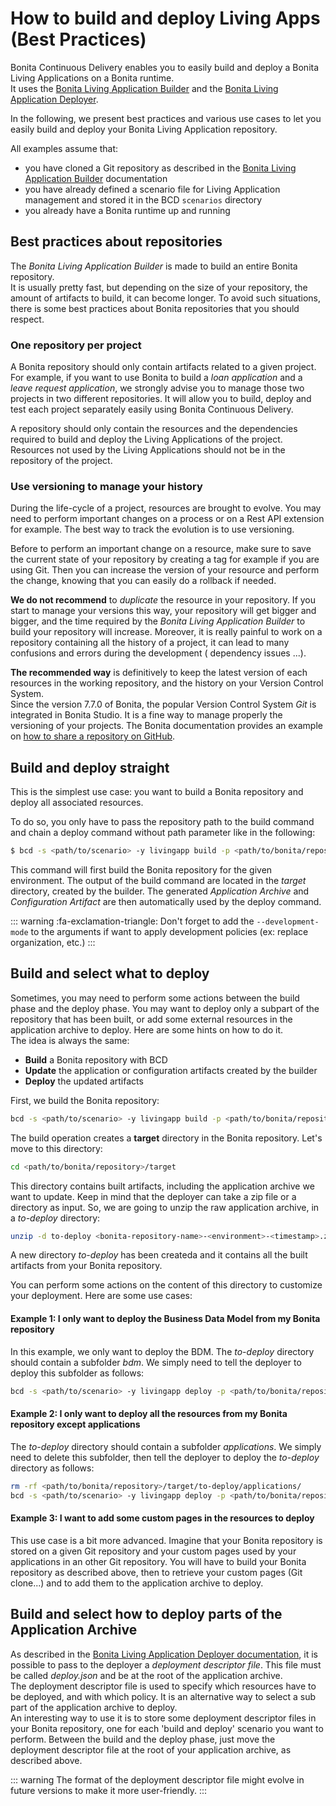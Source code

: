 # How to build and deploy Living Apps (Best Practices)

Bonita Continuous Delivery enables you to easily build and deploy a Bonita Living Applications on a Bonita runtime.  
It uses the [Bonita Living Application Builder](livingapp_build.md) and the [Bonita Living Application Deployer](livingapp_deploy.md).

In the following, we present best practices and various use cases to let you easily build and deploy your Bonita Living Application repository.

All examples assume that:
  * you have cloned a Git repository as described in the [Bonita Living Application Builder](livingapp_build.md) documentation
  * you have already defined a scenario file for Living Application management and stored it in the BCD `scenarios` directory
  * you already have a Bonita runtime up and running


## Best practices about repositories

The _Bonita Living Application Builder_ is made to build an entire Bonita repository.  
It is usually pretty fast, but depending on the size of your repository, the amount of artifacts to build, it can become longer. To avoid such situations, there is some best practices about Bonita repositories that you should respect.

### One repository per project

A Bonita repository should only contain artifacts related to a given project.
For example, if you want to use Bonita to build a _loan application_ and a _leave request application_, we strongly advise you to manage those two projects in two different repositories. It will allow you to build, deploy and test each project separately easily using Bonita Continuous Delivery.  

A repository should only contain the resources and the dependencies required to build and deploy the Living Applications of the project. Resources not used by the Living Applications should not be in the repository of the project.

### Use versioning to manage your history

During the life-cycle of a project, resources are brought to evolve. You may need to perform important changes on a process or on a Rest API extension for example. The best way to track the evolution is to use versioning.  

Before to perform an important change on a resource, make sure to save the current state of your repository by creating a tag for example if you are using Git. Then you can increase the version of your resource and perform the change, knowing that you can easily do a rollback if needed.  

**We do not recommend** to _duplicate_ the resource in your repository. If you start to manage your versions this way, your repository will get bigger and bigger, and the time required by the _Bonita Living Application Builder_ to build your repository will increase. Moreover, it is really painful to work on a repository containing all the history of a project, it can lead to many confusions and errors during the development ( dependency issues ...).  

**The recommended way** is definitively to keep the latest version of each resources in the working repository, and the history on your Version Control System.  
Since the version 7.7.0 of Bonita, the popular Version Control System _Git_ is integrated in Bonita Studio. It is a fine way to manage properly the versioning of your projects. The Bonita documentation provides an example on [how to share a repository on GitHub](https://documentation.bonitasoft.com/bonita/${bonitaDocVersion}/share-a-repository-on-github).


## Build and deploy straight

This is the simplest use case: you want to build a Bonita repository and deploy all associated resources.

To do so, you only have to pass the repository path to the build command and chain a deploy command without path parameter
like in the following:
```bash
$ bcd -s <path/to/scenario> -y livingapp build -p <path/to/bonita/repository> -e <environment> deploy
```

This command will first build the Bonita repository for the given environment. The output of the build command are located in the _target_ directory, created by the builder. The generated _Application Archive_ and _Configuration Artifact_ are then automatically used by the deploy command.  

::: warning
:fa-exclamation-triangle:
Don't forget to add the `--development-mode` to the arguments if want to apply development policies (ex: replace organization, etc.)
:::

## Build and select what to deploy

Sometimes, you may need to perform some actions between the build phase and the deploy phase. You may want to deploy only a subpart of the repository that has been built, or add some external resources in the application archive to deploy. Here are some hints on how to do it.  
The idea is always the same:

 - **Build** a Bonita repository with BCD
 - **Update** the application or configuration artifacts created by the builder
 - **Deploy** the updated artifacts

First, we build the Bonita repository:
```bash
bcd -s <path/to/scenario> -y livingapp build -p <path/to/bonita/repository> -e <environment>
```
The build operation creates a **target** directory in the Bonita repository. Let's move to this directory:
```bash
cd <path/to/bonita/repository>/target
```
This directory contains built artifacts, including the application archive we want to update. Keep in mind that the deployer can take a zip file or a directory as input. So, we are going to unzip the raw application archive, in a _to-deploy_ directory:
```bash
unzip -d to-deploy <bonita-repository-name>-<environment>-<timestamp>.zip
```
A new directory _to-deploy_ has been createda and it contains all the built artifacts from your Bonita repository.  

You can perform some actions on the content of this directory to customize your deployment. Here are some use cases:

#### Example 1: I only want to deploy the Business Data Model from my Bonita repository

In this example, we only want to deploy the BDM. The _to-deploy_ directory should contain a subfolder _bdm_. We simply need to tell the deployer to deploy this subfolder as follows:
```bash
bcd -s <path/to/scenario> -y livingapp deploy -p <path/to/bonita/repository>/target/to-deploy/bdm
```

#### Example 2: I only want to deploy all the resources from my Bonita repository except applications

The _to-deploy_ directory should contain a subfolder _applications_. We simply need to delete this subfolder, then tell the deployer to deploy the _to-deploy_ directory as follows:
```bash
rm -rf <path/to/bonita/repository>/target/to-deploy/applications/
bcd -s <path/to/scenario> -y livingapp deploy -p <path/to/bonita/repository>/target/to-deploy
```

#### Example 3: I want to add some custom pages in the resources to deploy

This use case is a bit more advanced. Imagine that your Bonita repository is stored on a given Git repository and your custom pages used by your applications in an other Git repository. You will have to build your Bonita repository as described above, then to retrieve your custom pages (Git clone...) and to add them to the application archive to deploy.


## Build and select how to deploy parts of the Application Archive

As described in the [Bonita Living Application Deployer documentation](livingapp_deploy.md), it is possible to pass to the deployer a _deployment descriptor file_. This file must be called _deploy.json_ and be at the root of the application archive.  
The deployment descriptor file is used to specify which resources have to be deployed, and with which policy. It is an alternative way to select a sub part of the application archive to deploy.  
An interesting way to use it is to store some deployment descriptor files in your Bonita repository, one for each 'build and deploy' scenario you want to perform. Between the build and the deploy phase, just move the deployment descriptor file at the root of your application archive, as described above.  

::: warning
The format of the deployment descriptor file might evolve in future versions to make it more user-friendly.
:::
